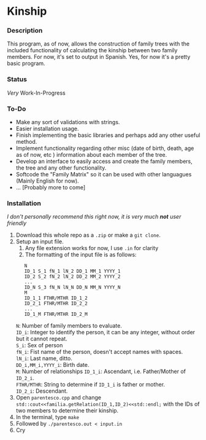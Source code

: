 # Kinship
### Description
This program, as of now, allows the construction of family trees with the included functionality of calculating the kinship 
between two family members. For now, it's set to output in Spanish. Yes, for now it's a pretty basic program.
### Status
_Very_ Work-In-Progress
### To-Do
+ Make any sort of validations with strings.
+ Easier installation usage.
+ Finish implementing the basic libraries and perhaps add any other useful method.
+ Implement functionality regarding other misc (date of birth, death, age as of now, etc ) information about each member of the tree.
+ Develop an interface to easily access and create the family members, the tree and any other functionality.
+ Softcode the "Family Matrix" so it can be used with other languagues (Mainly English for now).
+ ... [Probably more to come]

### Installation
_I don't personally recommend this right now, it is very much **not** user friendly_
1. Download this whole repo as a `.zip` or make a `git clone`.
2. Setup an input file.
    1. Any file extension works for now, I use `.in` for clarity
    2. The formatting of the input file is as follows:
   ```
      N
      ID_1 S_1 fN_1 lN_2 DD_1 MM_1 YYYY_1
      ID_2 S_2 fN_2 lN_2 DD_2 MM_2 YYYY_2
      ...
      ID_N S_3 fN_N lN_N DD_N MM_N YYYY_N
      M
      ID_1_1 FTHR/MTHR ID_1_2
      ID_2_1 FTHR/MTHR ID_2_2
      ...
      ID_1_M FTHR/MTHR ID_2_M
      ```  
    `N`: Number of family members to evaluate.    
    `ID_i`: Integer to identify the person, it can be any integer, without order but it cannot repeat.   
    `S_i`: Sex of person  
    `fN_i`: Fist name of the person, doesn't accept names with spaces.    
    `lN_i`: Last name, ditto.   
    `DD_i,MM_i,YYYY_i`: Birth date.   
    `M`: Number of relationships
    `ID_1_i`: Ascendant, i.e. Father/Mother of `ID_2_i`.    
    `FTHR/MTHR`: String to determine if `ID_1_i` is father or mother.   
    `ID_2_i`: Descendant.   
3. Open `parentesco.cpp` and change `std::cout<<familia.getRelation(ID_1,ID_2)<<std::endl;` with the IDs of two members to determine their kinship.
4. In the terminal, type `make`
5. Followed by `./parentesco.out < input.in`
6. Cry
